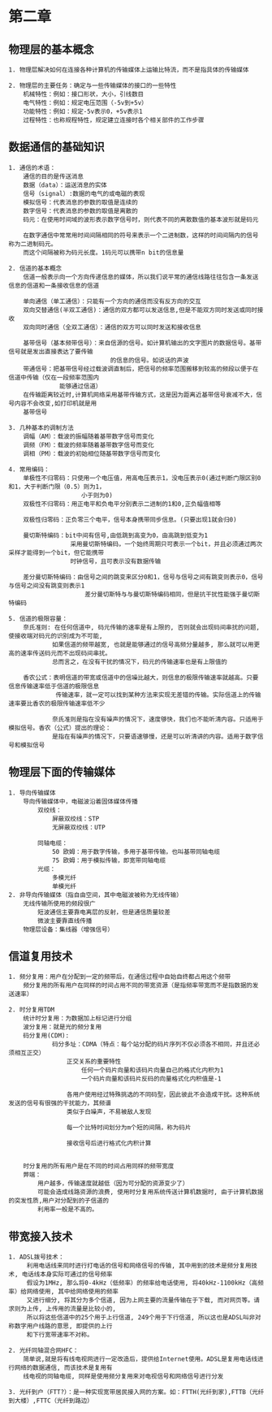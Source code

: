 
# 第二章

## 物理层的基本概念
    1. 物理层解决如何在连接各种计算机的传输媒体上运输比特流，而不是指具体的传输媒体
    
    2. 物理层的主要任务：确定与一些传输媒体的接口的一些特性
        机械特性：例如：接口形状，大小，引线数目
        电气特性：例如：规定电压范围（-5v到+5v）
        功能特性：例如：规定-5v表示0，+5v表示1
        过程特性：也称规程特性，规定建立连接时各个相关部件的工作步骤


## 数据通信的基础知识
    1. 通信的术语：
        通信的目的是传送消息
        数据（data）：运送消息的实体
        信号（signal）:数据的电气的或电磁的表现
        模拟信号：代表消息的参数的取值是连续的
        数字信号：代表消息的参数的取值是离散的
        码元：在使用时间域的波形表示数字信号时，则代表不同的离散数值的基本波形就是码元

        在数字通信中常常用时间间隔相同的符号来表示一个二进制数，这样的时间间隔内的信号称为二进制码元。
        而这个间隔被称为码元长度。1码元可以携带n bit的信息量

    2. 信道的基本概念
        信道一般表示向一个方向传递信息的媒体，所以我们说平常的通信线路往往包含一条发送信息的信道和一条接收信息的信道

        单向通信（单工通信）：只能有一个方向的通信而没有反方向的交互
        双向交替通信(半双工通信)：通信的双方都可以发送信息,但是不能双方同时发送或同时接收
        双向同时通信（全双工通信）：通信的双方可以同时发送和接收信息

        基带信号（基本频带信号）：来自信源的信号。如计算机输出的文字图片的数据信号。基带信号就是发出直接表达了要传输
                                的信息的信号。如说话的声波
        带通信号：把基带信号经过载波调直制后，把信号的频率范围搬移到较高的频段以便于在信道中传输（仅在一段频率范围内
                  能够通过信道）
        在传输距离较近时,计算机网络采用基带传输方式，这是因为距离近基带信号衰减不大，信号内容不会改变,如打印机就是用
        基带信号

    3. 几种基本的调制方法
        调幅（AM）：载波的振幅随着基带数字信号而变化
        调频（FM）：载波的频率随着基带数字信号而变化
        调相（PM）：载波的初始相位随基带数字信号而变化
        
    4. 常用编码：
        单极性不归零码：只使用一个电压值，用高电压表示1，没电压表示0(通过判断门限区别0和1，大于判断门限（0.5）则为1，
                        小于则为0)
        双极性不归零码：用正电平和负电平分别表示二进制的1和0,正负幅值相等

        双极性归零码：正负零三个电平，信号本身携带同步信息。(只要出现1就会归0)

        曼切斯特编码：bit中间有信号,由低跳到高变为0，由高跳到低变为1
                     采用曼切斯特编码，一个始终周期只可表示一个bit，并且必须通过两次采样才能得到一个bit，但它能携带
                     时钟信号，且可表示没有数据传输

        差分曼切斯特编码：由信号之间的跳变来区分0和1，信号与信号之间有跳变则表示0，信号与信号之间没有跳变则表示1
                         差分曼切斯特与与曼切斯特编码相同，但是抗干扰性能强于曼切斯特编码
    
    5. 信道的极限容量：
        奈氏准则: 在任何信道中, 码元传输的速率是有上限的, 否则就会出现码间串扰的问题, 使接收端对码元的识别成为不可能, 
                如果信道的频带越宽, 也就是能够通过的信号高频分量越多, 那么就可以用更高的速率传送码元而不出现码间串扰。
                总而言之，在没有干扰的情况下，码元的传输速率也是有上限值的
                
        香农公式：表明信道的带宽或信道中的信噪比越大，则信息的极限传输速率就越高。只要信息传输速率低于信道的极限信息
                 传输速率，就一定可以找到某种方法来实现无差错的传输。实际信道上的传输速率要比香农的极限传输速率低不少

                奈氏准则是指在没有噪声的情况下，速度够快，我们也不能听清内容。只适用于模拟信号。香农（公式）提出的理论：
                是指在有噪声的情况下，只要语速够慢，还是可以听清讲的内容。适用于数字信号和模拟信号

## 物理层下面的传输媒体
    1. 导向传输媒体
        导向传输媒体中，电磁波沿着固体媒体传播
            双绞线：
                屏蔽双绞线：STP
                无屏蔽双绞线：UTP

            同轴电缆：
                50 欧姆：用于数字传输，多用于基带传输，也叫基带同轴电缆
                75 欧姆：用于模拟传输，即宽带同轴电缆
            光缆：
                多模光纤
                单模光纤
    2. 非导向传输媒体（指自由空间，其中电磁波被称为无线传输）
        无线传输所使用的频段很广
            短波通信主要靠电离层的反射，但是通信质量较差
            微波主要靠直线传播
        物理层设备：集线器（增强信号）

## 信道复用技术
    1. 频分复用：用户在分配到一定的频带后，在通信过程中自始自终都占用这个频带 
        频分复用的所有用户在同样的时间占用不同的带宽资源（是指频率带宽而不是指数据的发送速率）
    
    2. 时分复用TDM
        统计时分复用：为数据加上标记进行分组
        波分复用：就是光的频分复用
        码分复用(CDM):
                码分多址：CDMA（特点：每个站分配的码片序列不仅必须各不相同，并且还必须相互正交）
                    正交关系的重要特性
                        任何一个码片向量和该码片向量自己的格式化内积为1
                        一个码片向量和该码片反码的向量格式化内积值是-1

                    各用户使用经过特殊挑选的不同码型，因此彼此不会造成干扰。这种系统发送的信号有很强的干扰能力，其频谱
                    类似于白噪声，不易被敌人发现
                    
                    每一个比特时间划分为m个短的间隔，称为码片
                    
                    接收信号后进行格式化内积计算
                    

        时分复用的所有用户是在不同的时间占用同样的频带宽度
        弊端：
            用户越多，传输速度就越低（因为可分配的资源变少了） 
            可能会造成线路资源的浪费, 使用时分复用系统传送计算机数据时, 由于计算机数据的突发性质,用户对分配到的子信道的
            利用率一般是不高的。

## 带宽接入技术
    1. ADSL拨号技术：
         利用电话线来同时进行打电话的信号和网络信号的传输, 其中用到的技术是频分复用技术, 电话线本身实际可通过的信号频率
         假设为1MHz, 那么将0-4kHz（低频率）的频率给电话使用, 将40kHz-1100kHz（高频率）给网络使用, 其中给网络使用的频率
         又进行细分, 将其分为多个信道, 因为上网主要的流量传输在于下载, 而对网页等。请求则为上传, 上传用的流量是比较小的, 
         所以将这些信道中的25个用于上行信道, 249个用于下行信道, 所以这也是ADSL叫非对称数字用户线路的意思, 即提供的上行
         和下行宽带速率不对称。
    
    2. 光纤同轴混合网HFC：
        简单说,就是将有线电视网进行一定改造后，提供给Internet使用。ADSL是复用电话线进行网络的数据通信, 而该技术是复用有
        线电视的同轴电缆, 同样是使用频分复用来对电视信号和网络信号进行分发

    3. 光纤到户（FTT?）：是一种实现宽带居民接入网的方案。如：FTTH(光纤到家),FTTB（光纤到大楼）,FTTC（光纤到路边）







